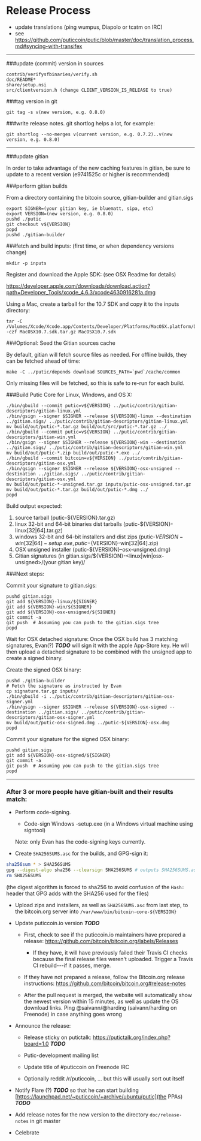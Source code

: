 Release Process
====================

* update translations (ping wumpus, Diapolo or tcatm on IRC)
* see https://github.com/puticcoin/putic/blob/master/doc/translation_process.md#syncing-with-transifex

* * *

###update (commit) version in sources

	contrib/verifysfbinaries/verify.sh
	doc/README*
	share/setup.nsi
	src/clientversion.h (change CLIENT_VERSION_IS_RELEASE to true)

###tag version in git

	git tag -s v(new version, e.g. 0.8.0)

###write release notes. git shortlog helps a lot, for example:

	git shortlog --no-merges v(current version, e.g. 0.7.2)..v(new version, e.g. 0.8.0)

* * *

###update gitian

 In order to take advantage of the new caching features in gitian, be sure to update to a recent version (e9741525c or higher is recommended)

###perform gitian builds

 From a directory containing the bitcoin source, gitian-builder and gitian.sigs

	export SIGNER=(your gitian key, ie bluematt, sipa, etc)
	export VERSION=(new version, e.g. 0.8.0)
	pushd ./putic
	git checkout v${VERSION}
	popd
	pushd ./gitian-builder

###fetch and build inputs: (first time, or when dependency versions change)
 
	mkdir -p inputs

 Register and download the Apple SDK: (see OSX Readme for details)
 
 https://developer.apple.com/downloads/download.action?path=Developer_Tools/xcode_4.6.3/xcode4630916281a.dmg
 
 Using a Mac, create a tarball for the 10.7 SDK and copy it to the inputs directory:
 
	tar -C /Volumes/Xcode/Xcode.app/Contents/Developer/Platforms/MacOSX.platform/Developer/SDKs/ -czf MacOSX10.7.sdk.tar.gz MacOSX10.7.sdk

###Optional: Seed the Gitian sources cache

  By default, gitian will fetch source files as needed. For offline builds, they can be fetched ahead of time:

	make -C ../putic/depends download SOURCES_PATH=`pwd`/cache/common

  Only missing files will be fetched, so this is safe to re-run for each build.

###Build Putic Core for Linux, Windows, and OS X:

	./bin/gbuild --commit putic=v${VERSION} ../putic/contrib/gitian-descriptors/gitian-linux.yml
	./bin/gsign --signer $SIGNER --release ${VERSION}-linux --destination ../gitian.sigs/ ../putic/contrib/gitian-descriptors/gitian-linux.yml
	mv build/out/putic-*.tar.gz build/out/src/putic-*.tar.gz ../
	./bin/gbuild --commit putic=v${VERSION} ../putic/contrib/gitian-descriptors/gitian-win.yml
	./bin/gsign --signer $SIGNER --release ${VERSION}-win --destination ../gitian.sigs/ ../putic/contrib/gitian-descriptors/gitian-win.yml
	mv build/out/putic-*.zip build/out/putic-*.exe ../
	./bin/gbuild --commit bitcoin=v${VERSION} ../putic/contrib/gitian-descriptors/gitian-osx.yml
	./bin/gsign --signer $SIGNER --release ${VERSION}-osx-unsigned --destination ../gitian.sigs/ ../putic/contrib/gitian-descriptors/gitian-osx.yml
	mv build/out/putic-*-unsigned.tar.gz inputs/putic-osx-unsigned.tar.gz
	mv build/out/putic-*.tar.gz build/out/putic-*.dmg ../
	popd
  Build output expected:

  1. source tarball (putic-${VERSION}.tar.gz)
  2. linux 32-bit and 64-bit binaries dist tarballs (putic-${VERSION}-linux[32|64].tar.gz)
  3. windows 32-bit and 64-bit installers and dist zips (putic-${VERSION}-win[32|64]-setup.exe, putic-${VERSION}-win[32|64].zip)
  4. OSX unsigned installer (putic-${VERSION}-osx-unsigned.dmg)
  5. Gitian signatures (in gitian.sigs/${VERSION}-<linux|win|osx-unsigned>/(your gitian key)/

###Next steps:

Commit your signature to gitian.sigs:

	pushd gitian.sigs
	git add ${VERSION}-linux/${SIGNER}
	git add ${VERSION}-win/${SIGNER}
	git add ${VERSION}-osx-unsigned/${SIGNER}
	git commit -a
	git push  # Assuming you can push to the gitian.sigs tree
	popd

  Wait for OSX detached signature:
	Once the OSX build has 3 matching signatures, Evan(?) ***TODO*** will sign it with the apple App-Store key.
	He will then upload a detached signature to be combined with the unsigned app to create a signed binary.

  Create the signed OSX binary:

	pushd ./gitian-builder
	# Fetch the signature as instructed by Evan
	cp signature.tar.gz inputs/
	./bin/gbuild -i ../putic/contrib/gitian-descriptors/gitian-osx-signer.yml
	./bin/gsign --signer $SIGNER --release ${VERSION}-osx-signed --destination ../gitian.sigs/ ../putic/contrib/gitian-descriptors/gitian-osx-signer.yml
	mv build/out/putic-osx-signed.dmg ../putic-${VERSION}-osx.dmg
	popd

Commit your signature for the signed OSX binary:

	pushd gitian.sigs
	git add ${VERSION}-osx-signed/${SIGNER}
	git commit -a
	git push  # Assuming you can push to the gitian.sigs tree
	popd

-------------------------------------------------------------------------

### After 3 or more people have gitian-built and their results match:

- Perform code-signing.

    - Code-sign Windows -setup.exe (in a Windows virtual machine using signtool)

  Note: only Evan has the code-signing keys currently.

- Create `SHA256SUMS.asc` for the builds, and GPG-sign it:
```bash
sha256sum * > SHA256SUMS
gpg --digest-algo sha256 --clearsign SHA256SUMS # outputs SHA256SUMS.asc
rm SHA256SUMS
```
(the digest algorithm is forced to sha256 to avoid confusion of the `Hash:` header that GPG adds with the SHA256 used for the files)

- Upload zips and installers, as well as `SHA256SUMS.asc` from last step, to the bitcoin.org server
  into `/var/www/bin/bitcoin-core-${VERSION}`

- Update puticcoin.io version ***TODO***

  - First, check to see if the puticcoin.io maintainers have prepared a
    release: https://github.com/bitcoin/bitcoin.org/labels/Releases

      - If they have, it will have previously failed their Travis CI
        checks because the final release files weren't uploaded.
        Trigger a Travis CI rebuild---if it passes, merge.

  - If they have not prepared a release, follow the Bitcoin.org release
    instructions: https://github.com/bitcoin/bitcoin.org#release-notes

  - After the pull request is merged, the website will automatically show the newest version within 15 minutes, as well
    as update the OS download links. Ping @saivann/@harding (saivann/harding on Freenode) in case anything goes wrong

- Announce the release:

  - Release sticky on putictalk: https://putictalk.org/index.php?board=1.0 ***TODO***

  - Putic-development mailing list

  - Update title of #puticcoin on Freenode IRC

  - Optionally reddit /r/puticcoin, ... but this will usually sort out itself

- Notify Flare (?) ***TODO*** so that he can start building [https://launchpad.net/~puticcoin/+archive/ubuntu/putic](the PPAs) ***TODO***

- Add release notes for the new version to the directory `doc/release-notes` in git master

- Celebrate
